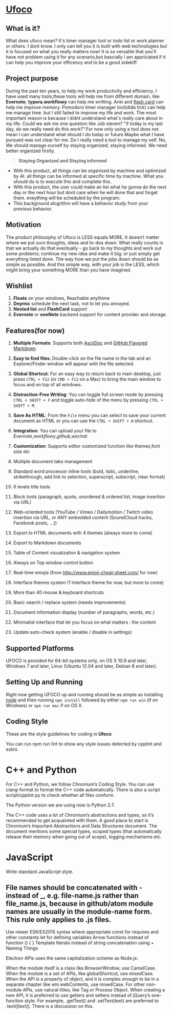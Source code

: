 # [Ufoco](img/ufoco.png)

## What is it?

What does ufoco mean? It's timer manager tool or todo list or work planner or others. I dont know. I only can tell you it is built with web technologies but it is focused on what you really matters now! It is so versatile that you'll have not problem using it for any scenario,but bascially I am appriciated if it can help you improve your efficency and to be a good sidekiff.

## Project purpose

During the past ten years, to help my work productivity and efficiency. I have used many tools,these tools will help me from different domain, like **Evernote**, **typora**,**workflowy** can help me writting. Anki and [flash card](https://www.jackkinsella.ie/articles/janki-method) can help me improve memory. Pomodoro timer manager tool(dida tick) can help me manage time. but I still failed to improve my life and work. The most important reason is because I didnt understand what's really care about in my life. Could we ask me one question like Job steven? "if today is my last day, do we really need do this work?".For now only using a tool does not mean I can understand what should I do today or future.Maybe what I have pursued was not clear for me. Do I really need a tool to manage my self. No, We should manage ourself by staying organized, staying informed. We need better organized firstly.

> **Staying Organized and Staying informed**

- With this product, all things can be organized by machine and optimized by AI. all things can be informed at specific time by machine. What you should do is to execute this and complete this.
- With this product, the user could make an list what he gonna do the next day or the next hour but dont care when he will done that and forget them. eveything will be scheduled by the program.
- This background alogrithm will have a behavior study from your previous behavior.

## Motivation

The product philosophy of Ufoco is LESS equals MORE. It doesn’t matter where we put ours thoughts, ideas and to-dos down. What really counts is that we actually do that eventually - go back to my thoughts and work out some problems; continue my new idea and make it big; or just simply get everything listed done. The way how we put the jobs down should be as simple as possible. And this simple way, with your job is the LESS, which might bring your something MORE than you have imagined.

## Wishlist

1.  **Floats** on your windows, Reachable anythime
2.  **Dnymic** schedule the next task, not to let you annoyed.
3.  **Nested list** and **FlashCard** support
4.  **Evernote** or **oneNote** backend support for content provider and storage.

## Features(for now)

1. **Multiple Formats**: Supports both [AsciiDoc](http://www.methods.co.nz/asciidoc/) and [GitHub Flavored Markdown](https://help.github.com/articles/github-flavored-markdown/)

2. **Easy to find files**: Double-click on the file name in the tab and an Explorer/Finder window will appear with the file selected.

3. **Global Shortcut**: For an easy way to return back to main desktop, just press `CTRL + F12` (or `CMD + F12` on a Mac) to bring the main window to focus and on top of all windows.

4. **Distraction-Free Writing**: You can toggle full screen mode by pressing `CTRL + SHIFT + F` and toggle auto-hide of the menu by pressing `CTRL + SHIFT + M`.

5. **Save As HTML**: From the `File` menu you can select to save your current document as HTML or you can use the `CTRL + SHIFT + H` shortcut.

6. **Integration**: You can upload your file to _Evernote_,_workflowy_,_github_,_wechat_

7. **Customization**: Supports editor customized function like themes,font size etc
8. Multiple document tabs management
9. Standard word processor inline tools (bold, italic, underline, strikethrough, add link to selection, superscript, subscript, clear format)
10. 6 levels title tools
11. Block tools (paragraph, quote, unordered & ordered list, image insertion via URL)
12. Web-oriented tools (YouTube / Vimeo / Dailymotion / Twitch video insertion via URL, or ANY embedded content (SoundCloud tracks, Facebook posts, ...))
13. Export to HTML documents with 4 themes (always more to come)
14. Export to Markdown documents
15. Table of Content visualization & navigation system
16. Always on Top window control button
17. Real-time emojis (from http://www.emoji-cheat-sheet.com/ for now)
18. Interface themes system (1 interface theme for now, but more to come)
19. More than 40 mouse & keyboard shortcuts
20. Basic search / replace system (needs improvements)
21. Document information display (number of paragraphs, words, etc.)
22. Minimalist interface that let you focus on what matters : the content
23. Update auto-check system (enable / disable in settings)

## Supported Platforms

UFOCO is provided for 64-bit systems only, on OS X 10.9 and later, Windows 7 and later, Linux (Ubuntu 12.04 and later, Debian 8 and later).

## Setting Up and Running

Right now getting UFOCO up and running should be as simple as installing [node](https://nodejs.org/) and then running `npm install` followed by either `npm run win` (if on Windows) or `npm run mac` if on OS X.

## Coding Style

These are the style guidelines for coding in **Ufoco**

You can run npm run lint to show any style issues detected by cpplint and eslint.

# C++ and Python

For C++ and Python, we follow Chromium’s Coding Style. You can use clang-format to format the C++ code automatically. There is also a script script/cpplint.py to check whether all files conform.

The Python version we are using now is Python 2.7.

The C++ code uses a lot of Chromium’s abstractions and types, so it’s recommended to get acquainted with them. A good place to start is Chromium’s Important Abstractions and Data Structures document. The document mentions some special types, scoped types (that automatically release their memory when going out of scope), logging mechanisms etc.

# JavaScript

Write standard JavaScript style.

## File names should be concatenated with - instead of \_, e.g. file-name.js rather than file_name.js, because in github/atom module names are usually in the module-name form. This rule only applies to .js files.

Use newer ES6/ES2015 syntax where appropriate
const for requires and other constants
let for defining variables
Arrow functions instead of function () { }
Template literals instead of string concatenation using +
Naming Things

Electron APIs uses the same capitalization scheme as Node.js:

When the module itself is a class like BrowserWindow, use CamelCase.
When the module is a set of APIs, like globalShortcut, use mixedCase.
When the API is a property of object, and it is complex enough to be in a separate chapter like win.webContents, use mixedCase.
For other non-module APIs, use natural titles, like <webview> Tag or Process Object.
When creating a new API, it is preferred to use getters and setters instead of jQuery’s one-function style. For example, .getText() and .setText(text) are preferred to .text([text]). There is a discussion on this.
